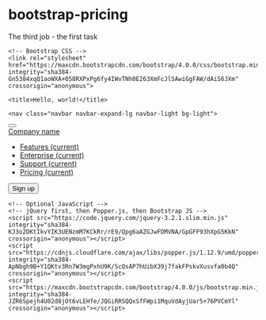 # bootstrap-pricing
The third job - the first task
<!doctype html>
<html lang="en">
  <head>
    <!-- Required meta tags -->
    <meta charset="utf-8">
    <meta name="viewport" content="width=device-width, initial-scale=1, shrink-to-fit=no">

    <!-- Bootstrap CSS -->
    <link rel="stylesheet" href="https://maxcdn.bootstrapcdn.com/bootstrap/4.0.0/css/bootstrap.min.css" integrity="sha384-Gn5384xqQ1aoWXA+058RXPxPg6fy4IWvTNh0E263XmFcJlSAwiGgFAW/dAiS6JXm" crossorigin="anonymous">

    <title>Hello, world!</title>
  </head>
  <body>
    
    <nav class="navbar navbar-expand-lg navbar-light bg-light">
  <button class="navbar-toggler" type="button" data-toggle="collapse" data-target="#navbarTogglerDemo01" aria-controls="navbarTogglerDemo01" aria-expanded="false" aria-label="Toggle navigation">
    <span class="navbar-toggler-icon"></span>
  </button>
  <div class="collapse navbar-collapse" id="navbarTogglerDemo01">
    <a class="navbar-brand" href="#">Company name</a>
<ul class="navbar-nav mr-auto mt-2 mt-lg-0">
    </ul>
    <form class="form-inline my-2 my-lg-0">
<ul class="navbar-nav mr-auto mt-2 mt-lg-0">
       <li class="nav-item active">
        <a class="nav-link" href="#">Features <span class="sr-only">(current)</span></a>
      </li>
      <li class="nav-item active">
        <a class="nav-link" href="#">Enterprise <span class="sr-only">(current)</span></a>
      </li>
        <li class="nav-item active">
        <a class="nav-link" href="#">Support <span class="sr-only">(current)</span></a>
      </li>
      <li class="nav-item active">
        <a class="nav-link" href="#">Pricing <span class="sr-only">(current)</span></a>
      </li>
       </ul>
      <button class="btn btn-outline-success my-2 my-sm-0" type="submit">Sign up</button>
    </form>
  </div>
</nav>
    
    
    

    <!-- Optional JavaScript -->
    <!-- jQuery first, then Popper.js, then Bootstrap JS -->
    <script src="https://code.jquery.com/jquery-3.2.1.slim.min.js" integrity="sha384-KJ3o2DKtIkvYIK3UENzmM7KCkRr/rE9/Qpg6aAZGJwFDMVNA/GpGFF93hXpG5KkN" crossorigin="anonymous"></script>
    <script src="https://cdnjs.cloudflare.com/ajax/libs/popper.js/1.12.9/umd/popper.min.js" integrity="sha384-ApNbgh9B+Y1QKtv3Rn7W3mgPxhU9K/ScQsAP7hUibX39j7fakFPskvXusvfa0b4Q" crossorigin="anonymous"></script>
    <script src="https://maxcdn.bootstrapcdn.com/bootstrap/4.0.0/js/bootstrap.min.js" integrity="sha384-JZR6Spejh4U02d8jOt6vLEHfe/JQGiRRSQQxSfFWpi1MquVdAyjUar5+76PVCmYl" crossorigin="anonymous"></script>
  </body>
</html>
